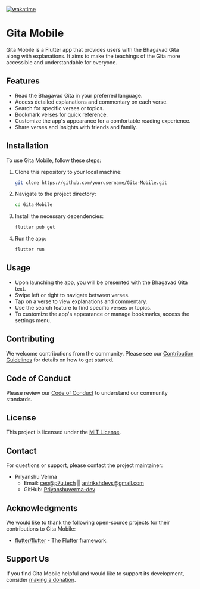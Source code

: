 [![wakatime](https://wakatime.com/badge/user/a4c237dc-fe02-47f0-97b5-c25292afe1cf/project/9ccc5efd-48f0-4fb4-8708-8729d4598fd5.svg)](https://wakatime.com/badge/user/a4c237dc-fe02-47f0-97b5-c25292afe1cf/project/9ccc5efd-48f0-4fb4-8708-8729d4598fd5)

# Gita Mobile

<!-- ![App Screenshot](screenshot.png) -->

Gita Mobile is a Flutter app that provides users with the Bhagavad Gita along with explanations. It aims to make the teachings of the Gita more accessible and understandable for everyone.

## Features

- Read the Bhagavad Gita in your preferred language.
- Access detailed explanations and commentary on each verse.
- Search for specific verses or topics.
- Bookmark verses for quick reference.
- Customize the app's appearance for a comfortable reading experience.
- Share verses and insights with friends and family.

## Installation

To use Gita Mobile, follow these steps:

1. Clone this repository to your local machine:

   ```bash
   git clone https://github.com/yourusername/Gita-Mobile.git
   ```

2. Navigate to the project directory:

   ```bash
   cd Gita-Mobile
   ```

3. Install the necessary dependencies:

   ```bash
   flutter pub get
   ```

4. Run the app:

   ```bash
   flutter run
   ```

## Usage

- Upon launching the app, you will be presented with the Bhagavad Gita text.
- Swipe left or right to navigate between verses.
- Tap on a verse to view explanations and commentary.
- Use the search feature to find specific verses or topics.
- To customize the app's appearance or manage bookmarks, access the settings menu.

## Contributing

We welcome contributions from the community. Please see our [Contribution Guidelines](CONTRIBUTING.md) for details on how to get started.

## Code of Conduct

Please review our [Code of Conduct](CODE_OF_CONDUCT.md) to understand our community standards.

## License

This project is licensed under the [MIT License](LICENSE).

## Contact

For questions or support, please contact the project maintainer:

- Priyanshu Verma
  - Email: ceo@p7u.tech || antrikshdevs@gmail.com
  - GitHub: [Priyanshuverma-dev](https://github.com/Priyanshuverma-dev)

## Acknowledgments

We would like to thank the following open-source projects for their contributions to Gita Mobile:

- [flutter/flutter](https://github.com/flutter/flutter) - The Flutter framework.

## Support Us


If you find Gita Mobile helpful and would like to support its development, consider [making a donation](https://paypal.me/priyanshucode?country.x=IN&locale.x=en_GB).
